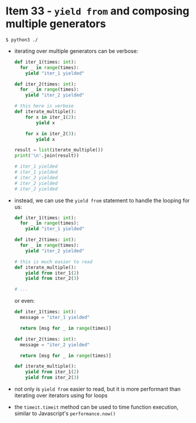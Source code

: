 # Item 33 - `yield from` and composing multiple generators

```shell
$ python3 ./
```

- iterating over multiple generators can be verbose:

    ```python
    def iter_1(times: int):
      for _ in range(times):
        yield "iter_1 yielded"

    def iter_2(times: int):
      for _ in range(times):
        yield "iter_2 yielded"

    # this here is verbose
    def iterate_multiple():
        for x in iter_1(2):
            yield x

        for x in iter_2(3):
            yield x

    result = list(iterate_multiple())
    print('\n'.join(result))

    # iter_1 yielded
    # iter_1 yielded
    # iter_2 yielded
    # iter_2 yielded
    # iter_2 yielded
    ```
- instead, we can use the `yield from` statement to handle the looping for us:

    ```python
    def iter_1(times: int):
      for _ in range(times):
        yield "iter_1 yielded"

    def iter_2(times: int):
      for _ in range(times):
        yield "iter_2 yielded"

    # this is much easier to read
    def iterate_multiple():
        yield from iter_1(2)
        yield from iter_2(3)

    # ...
    ```

    or even:

    ```python
    def iter_1(times: int):
      message = "iter_1 yielded"

      return [msg for _ in range(times)]

    def iter_2(times: int):
      message = "iter_2 yielded"

      return [msg for _ in range(times)]

    def iterate_multiple():
        yield from iter_1(2)
        yield from iter_2(3)
    ```
- not only is `yield from` easier to read, but it is more performant than
    iterating over iterators using for loops
- the `timeit.timeit` method can be used to time function execution, similar to
    Javascript's `performance.now()`
